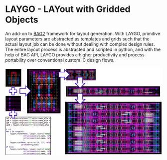 # LAYGO - LAYout with Gridded Objects 

An add-on to [BAG2](https://bwrcrepo.eecs.berkeley.edu/erichang/bag2) framework for layout generation.
With LAYGO, primitive layout parameters are abstracted as templates and grids such that the actual layout job can be done without dealing with complex design rules.
The entire layout process is abstracted and scripted in python, and with the help of BAG API, LAYGO provides a higher productivity and process portability over conventional custom IC design flows.

![laygo](./images/laygo_concept.png)

